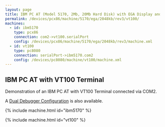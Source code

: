 ```yaml
---
layout: page
title: IBM PC AT (Model 5170, 2Mb, 20Mb Hard Disk) with EGA Display and VT100
permalink: /devices/pcx86/machine/5170/ega/2048kb/rev3/vt100/
machines:
  - id: ibm5170
    type: pcx86
    connection: com2->vt100.serialPort
    config: /devices/pcx86/machine/5170/ega/2048kb/rev3/machine.xml
  - id: vt100
    type: pc8080
    connection: serialPort->ibm5170.com2
    config: /devices/pc8080/machine/vt100/machine.xml
---
```


IBM PC AT with VT100 Terminal
---

Demonstration of an IBM PC AT with VT100 Terminal connected via COM2.

A [Dual Debugger Configuration](../debugger/vt100/) is also available.

{% include machine.html id="ibm5170" %}

{% include machine.html id="vt100" %}
